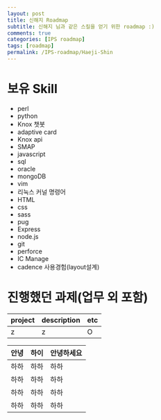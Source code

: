 ```yaml
---
layout: post
title: 신해지 Roadmap
subtitle: 신해지 님과 같은 스킬을 얻기 위한 roadmap :)
comments: true
categories: [IPS roadmap]
tags: [roadmap]
permalink: /IPS-roadmap/Haeji-Shin
---
```


# 보유 Skill
- perl
- python
- Knox 챗봇
- adaptive card
- Knox api
- SMAP
- javascript
- sql
- oracle
- mongoDB
- vim
- 리눅스 커널 명령어
- HTML
- css
- sass
- pug
- Express
- node.js
- git
- perforce
- IC Manage
- cadence 사용경험(layout설계)

# 진행했던 과제(업무 외 포함)
| project | description | etc |
| :------ |:--- | :--- |
| z | z | O |


| 안녕 | 하이 | 안녕하세요 |
| :------ |:--- | :--- |
| 하하 | 하하 | 하하 |
| 하하 | 하하 | 하하 |
| 하하 | 하하 | 하하 |
| 하하 | 하하 | 하하 |

